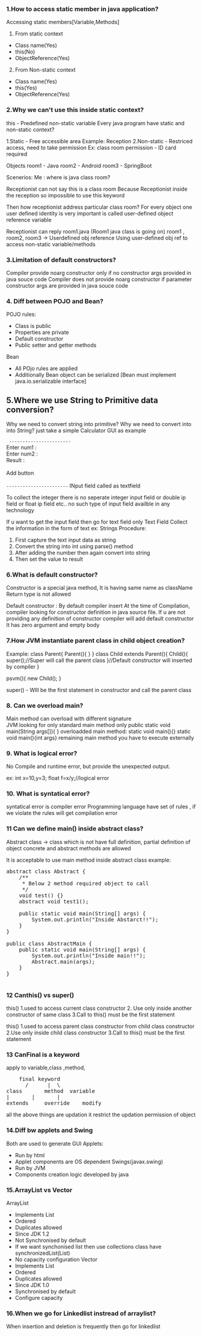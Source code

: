 ### 1.How to access static member in java application?

Accessing static members[Variable,Methods]

1. From static context
- Class name(Yes)
- this(No)
- ObjectReference(Yes)

2. From Non-static context

- Class name(Yes)
- this(Yes)
- ObjectReference(Yes)


### 2.Why we can't use this inside static context?

this - Predefined non-static variable
Every java program have static and non-static context?

1.Static - Free accessible area
Example: Reception
2.Non-static - Restriced access, need to take permission
Ex: class room
permission - ID card required

Objects
room1 - Java 
room2 - Android
room3 - SpringBoot

Scenerios:
Me : where is java class room?


Receptionist can not say this is a class room
Because Receptionist inside the reception so impossible to use this keyword

Then how receptionist address particular class room?
For every object one user defined identity is very important is called user-defined object reference variable

Receptionist can reply room1.java (Room1 java class is going on)
room1 , room2, room3 -> Userdefined obj reference
Using user-defined obj ref to access non-static variable/methods

### 3.Limitation of default constructors?
Compiler provide noarg constructor only if no constructor args provided in java souce code
Compiler does not provide noarg constructor if parameter constructor args are provided in java souce code

### 4. Diff between POJO and Bean?
POJO rules:
- Class is public
- Properties are private
- Default constructor
- Public setter and getter methods

Bean 
- All POjo rules are applied 
- Additionally Bean object can be serialized [Bean must implement java.io.serializable interface]

## 5.Where we use String to Primitive data conversion?

Why we need to convert string into primitive?
Why we need to convert into into String?
just take a simple Calculator GUI as example

` -----------------------`
<br>
Enter num1 : 			      
Enter num2 : 	      	<br>
Result     :          
<br>
			Add button			             
<br>
` ----------------------- `
INput field called as textfield

To collect the integer there is no seperate integer input field or double ip field or float ip field etc.. no such type of input field availble in any technology

If u want to get the input field then go for text field only
Text Field  Collect the information in the form of text ex: Strings 
Procedure:
1. First capture the text input data as string 
2. Convert the string into int using parse() method
3. After adding the number then again convert into string 
4. Then set the value to result

### 6.What is default constructor?
Constructor is a special java method, It is having same name as className 
Return type is not allowed 

Default constructor : By default compiler insert
At the time of Compilation, compiler looking for constructor definition in java source file.
If u are not providing any definition of constructor compiler will add default constructor
It has zero argument and empty body 

### 7.How JVM instantiate parent class in child object creation?
Example:
class Parent{
Parent(){
}
}
class Child extends Parent(){
Child(){
super();//Super will call the parent class
}//Default constructor will inserted by compiler
}

psvm(){
new Child();
}

super() - WIll be the first statement in constructor and call the parent class


### 8. Can we overload main?

Main method can overload with different signature  
JVM looking for only standard main method only 
public static void main(String args[]){
}
overloadded main method:
static void main(){}
static void main(){int args}
remaining main method  you have to execute externally

### 9. What is logical error?
No Compile and runtime error, but provide the unexpected output.

ex:
int x=10,y=3;
float f=x/y;//logical error

### 10. What is syntatical error?
syntatical error is compiler error
Programming language have set of rules , if we violate the rules will get compilation error



### 11 Can we define main() inside abstract class?
Abstract class -> class which is not have full definition, partial definition of object
concrete and abstract methods are allowed

It is acceptable to use main method inside abstract class
example:

<pre>
abstract class Abstract {
	/**
	 * Below 2 method required object to call
	 */
	void test() {}
	abstract void test1();

	public static void main(String[] args) {
		System.out.println("Inside Abstarct!!");
	}
}

public class AbstractMain {
	public static void main(String[] args) {
		System.out.println("Inside main!!");
		Abstract.main(args);
	}
}

</pre>

### 12 Canthis() vs super()
this()
1.used to access current class constructor
2. Use only inside another constructor of same class
3.Call to this() must be the first statement

this()
1.used to access parent class constructor from child class constructor
2.Use only inside child class constructor
3.Call to this() must be the first statement


### 13 CanFinal is a keyword
apply to variable,class ,method,
<pre>
	final keyword
      /		 |	\
class		method	variable
|		|		|	
extends		override	modify
</pre>
all the above things are updation
it restrict the updation permission of object

### 14.Diff bw applets and Swing
Both are used to generate GUI
Applets:
- Run by html
- Applet components are OS dependent
Swings(javax.swing)
- Run by JVM 
- Components creation logic developed by java


### 15.ArrayList vs Vector
ArrayList
- Implements List
- Ordered
- Duplicates allowed 
- Since JDK 1.2
- Not Synchronised by default
- If we want synchonised list then use collections class have 
synchronizedList(List)
- No capacity configuration
Vector
- Implements List
- Ordered
- Duplicates allowed 
- Since JDK 1.0
- Synchronised by default
- Configure capacity 

### 16.When we go for Linkedlist instread of arraylist?
When insertion and deletion is frequently then go for linkedlist
